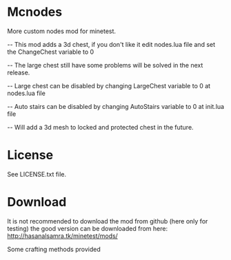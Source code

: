 # Mcnodes
More custom nodes mod for minetest.

-- This mod adds a 3d chest, if you don't like it edit nodes.lua file and set the ChangeChest variable to 0

-- The large chest still have some problems will be solved in the next release.

-- Large chest can be disabled by changing LargeChest variable to 0 at nodes.lua file

-- Auto stairs can be disabled by changing AutoStairs variable to 0 at init.lua file

-- Will add a 3d mesh to locked and protected chest in the future.

# License
See LICENSE.txt file.


# Download
It is not recommended to download the mod from github (here only for testing) the good version can be downloaded from here: http://hasanalsamra.tk/minetest/mods/

Some crafting methods provided
